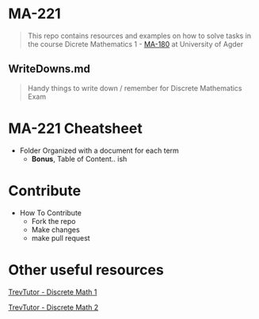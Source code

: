 # MA-221
> This repo contains resources and examples on how to solve tasks in the course Dicrete Mathematics 1 - [MA-180](https://www.uia.no/studieplaner/topic/MA-180-G) at University of Agder

## WriteDowns.md
> Handy things to write down / remember for Discrete Mathematics Exam
    
# MA-221 Cheatsheet
* Folder Organized with a document for each term
	* **Bonus**, Table of Content.. ish	

# Contribute
* How To Contribute
    * Fork the repo
    * Make changes
    * make pull request
	
# Other useful resources
[TrevTutor - Discrete Math 1](https://www.youtube.com/watch?v=tyDKR4FG3Yw&list=PLDDGPdw7e6Ag1EIznZ-m-qXu4XX3A0cIz)

[TrevTutor - Discrete Math 2](https://www.youtube.com/watch?v=DBugSTeX1zw&list=PLDDGPdw7e6Aj0amDsYInT_8p6xTSTGEi2)
